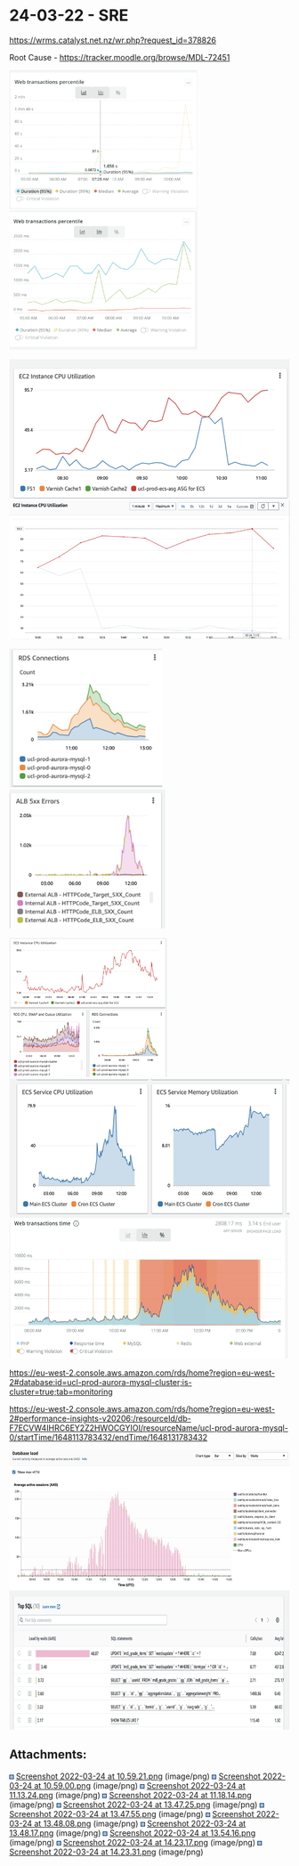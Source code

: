 # 24-03-22 - SRE

<https://wrms.catalyst.net.nz/wr.php?request_id=378826>

Root Cause - <https://tracker.moodle.org/browse/MDL-72451>

<img src="attachments/202343244/202343232.png" height="250" /> <img src="attachments/202343244/202343234.png" height="250" />

<img src="attachments/202343244/202343235.png" height="250" />

<img src="attachments/202343244/202343236.png" height="250" />

<img src="attachments/202343244/202343238.png" height="250" />  <img src="attachments/202343244/202343240.png" height="250" />

<img src="attachments/202343244/202343239.png" height="250" />

<img src="attachments/202343244/202343242.png" height="250" />

<img src="attachments/202343244/202343243.png" height="250" />

<https://eu-west-2.console.aws.amazon.com/rds/home?region=eu-west-2#database:id=ucl-prod-aurora-mysql-cluster;is-cluster=true;tab=monitoring>

<https://eu-west-2.console.aws.amazon.com/rds/home?region=eu-west-2#performance-insights-v20206:/resourceId/db-F7ECVW4IHRC6EY2Z2HWOCGYIOI/resourceName/ucl-prod-aurora-mysql-0/startTime/1648113783432/endTime/1648131783432>

<img src="attachments/202343244/202343256.png" height="250" />

<img src="attachments/202343244/202343258.png" height="250" />

## Attachments:

<img src="images/icons/bullet_blue.gif" width="8" height="8" /> [Screenshot 2022-03-24 at 10.59.21.png](attachments/202343244/202343232.png) (image/png)
<img src="images/icons/bullet_blue.gif" width="8" height="8" /> [Screenshot 2022-03-24 at 10.59.00.png](attachments/202343244/202343234.png) (image/png)
<img src="images/icons/bullet_blue.gif" width="8" height="8" /> [Screenshot 2022-03-24 at 11.13.24.png](attachments/202343244/202343235.png) (image/png)
<img src="images/icons/bullet_blue.gif" width="8" height="8" /> [Screenshot 2022-03-24 at 11.18.14.png](attachments/202343244/202343236.png) (image/png)
<img src="images/icons/bullet_blue.gif" width="8" height="8" /> [Screenshot 2022-03-24 at 13.47.25.png](attachments/202343244/202343238.png) (image/png)
<img src="images/icons/bullet_blue.gif" width="8" height="8" /> [Screenshot 2022-03-24 at 13.47.55.png](attachments/202343244/202343239.png) (image/png)
<img src="images/icons/bullet_blue.gif" width="8" height="8" /> [Screenshot 2022-03-24 at 13.48.08.png](attachments/202343244/202343240.png) (image/png)
<img src="images/icons/bullet_blue.gif" width="8" height="8" /> [Screenshot 2022-03-24 at 13.48.17.png](attachments/202343244/202343242.png) (image/png)
<img src="images/icons/bullet_blue.gif" width="8" height="8" /> [Screenshot 2022-03-24 at 13.54.16.png](attachments/202343244/202343243.png) (image/png)
<img src="images/icons/bullet_blue.gif" width="8" height="8" /> [Screenshot 2022-03-24 at 14.23.17.png](attachments/202343244/202343256.png) (image/png)
<img src="images/icons/bullet_blue.gif" width="8" height="8" /> [Screenshot 2022-03-24 at 14.23.31.png](attachments/202343244/202343258.png) (image/png)


